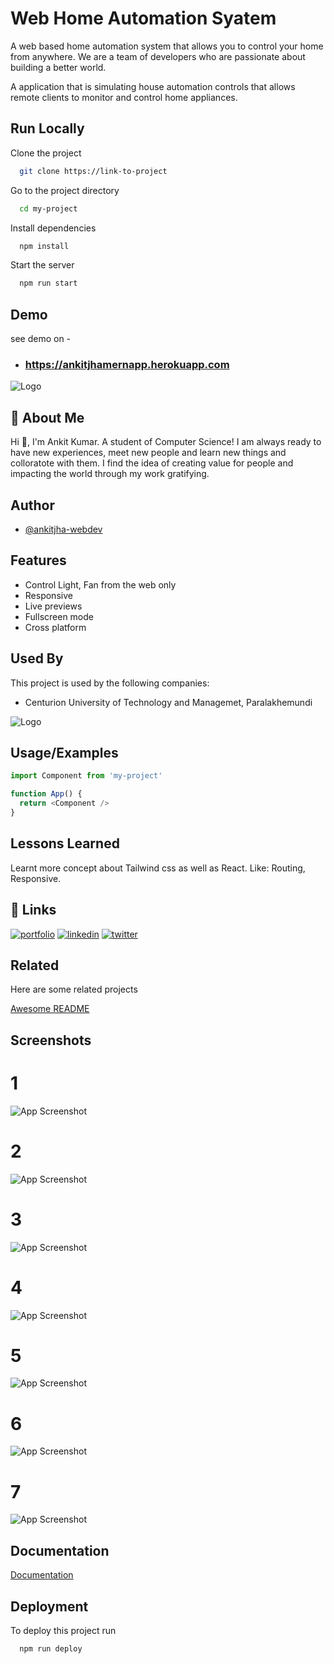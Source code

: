 
# Web Home Automation Syatem

A web based home automation system that allows you to control your home from anywhere. We are a team of developers who are passionate about building a better world.

A application that is simulating house automation controls that allows remote clients to monitor and control home appliances.




## Run Locally

Clone the project

```bash
  git clone https://link-to-project
```

Go to the project directory

```bash
  cd my-project
```

Install dependencies

```bash
  npm install
```

Start the server

```bash
  npm run start
```


## Demo

see demo on - 

- ### https://ankitjhamernapp.herokuapp.com
![Logo](https://snz04pap002files.storage.live.com/y4mkK5fhEu56sTrVaRTHd1WD0Z4psKFcDrVFbgYIExam8C4vv9_Wl4h9ui1t0EcUaR_ehZn_giY78lsYZ5pT0OSpCw0MVGrukH1PNtBXQr1COEp52aRHJMtAlNtiSNe4klVSBG1inSTMyNFLYhm4qCVjv6TycorKA580tyRYLMNSWNrSRxeTH_SDmJ4PR4GjOsy?width=1920&height=1080&cropmode=none)


## 🚀 About Me
Hi 👋, I'm Ankit Kumar. 
A student of Computer Science!
I am always ready to have new experiences, meet new people and learn new things and colloratote with them. I find the idea of creating value for people and impacting the world through my work gratifying.

## Author

- [@ankitjha-webdev](https://www.github.com/ankitjha-webdev)


## Features

- Control Light, Fan from the web only
- Responsive
- Live previews
- Fullscreen mode
- Cross platform


## Used By

This project is used by the following companies:

- Centurion University of Technology and Managemet, Paralakhemundi


![Logo](https://biz.prlog.org/universityguide/logo.png)


## Usage/Examples

```javascript
import Component from 'my-project'

function App() {
  return <Component />
}
```


## Lessons Learned

Learnt more concept about Tailwind css as well as React.
Like: Routing, Responsive.

## 🔗 Links
[![portfolio](https://img.shields.io/badge/my_portfolio-000?style=for-the-badge&logo=ko-fi&logoColor=white)](https://github.com/ankitjha-webdev)
[![linkedin](https://img.shields.io/badge/linkedin-0A66C2?style=for-the-badge&logo=linkedin&logoColor=white)](https://www.linkedin.com/in/ankitkumarcse)
[![twitter](https://img.shields.io/badge/twitter-1DA1F2?style=for-the-badge&logo=twitter&logoColor=white)](https://twitter.com/ankitkumarcse)


## Related

Here are some related projects

[Awesome README](https://github.com/matiassingers/awesome-readme)


## Screenshots

# 1
![App Screenshot](https://snz04pap002files.storage.live.com/y4mkK5fhEu56sTrVaRTHd1WD0Z4psKFcDrVFbgYIExam8C4vv9_Wl4h9ui1t0EcUaR_ehZn_giY78lsYZ5pT0OSpCw0MVGrukH1PNtBXQr1COEp52aRHJMtAlNtiSNe4klVSBG1inSTMyNFLYhm4qCVjv6TycorKA580tyRYLMNSWNrSRxeTH_SDmJ4PR4GjOsy?width=1920&height=1080&cropmode=none)

# 2
![App Screenshot](https://snz04pap002files.storage.live.com/y4mqxfdGsJBs0ApeDQ_0_VIhasqWlqSR_FlX-C9kbkBoG3ok1wxyW_9oQxmSSnKrAhDK2ABz763IJ0fHrkyEJXUjWQ8JXi-a_X0Rf-nKyt5hXPWjta6iZeUTJC255gNsheZqyTXyNxLhiOpYXkfjya39hVEvBwFz5mGgVNmQTlHjNvWMMqCCjLI_0ksU_ND3jwy?width=1920&height=1080&cropmode=none)

# 3
![App Screenshot](https://snz04pap002files.storage.live.com/y4m7BrP_zWbkD7XOkjCqw3ZL-UCAzzfU_EZrT4LGDHacKOp-05Os6ltaV7KpBG7J9H10ghZOFUhlz2h40bbXsTrp0mlLQc6pqqB0dgk82o-XEW5iWHI_EggSPJa1n7wgEFiAYVoY97xNc7krwZjTKCnQhnWT39rUH_L2NMRJD5-LmP-5wDCfGUSb8o--_ag5dLz?width=1920&height=1080&cropmode=none)

# 4
![App Screenshot](https://snz04pap002files.storage.live.com/y4m4S0f7-oL8JSniimM1K9f1929XPkGby2kZg_Rv1CeraertDzknhj6__a56SspqnAUk8_UuW0iI_d1gzZNyFQ1PgxiVA6dekkeELchanuBknW_DlzW_sRegfSNspM0bObyf_ziQElJXJLg4Ca9O90wCxefLFfWkMSzPKnCbtqCQ0QSRJNJaI5R0mGA-PUEM6r5?width=1920&height=1080&cropmode=none)

# 5
![App Screenshot](https://snz04pap002files.storage.live.com/y4mnOK2Wd8dCb0s4TZmJL82T4qi9LKXoMW3fW_r4OAO10Drc8ilTiP0IYocU2Bi83uKVZFTYZEndURfyafJfmBGUd0-6eRQGvHqiwkOZn-1LVcp_PbCf8YtQqQt7YhZCUg97mN9UeGCOvJbp6CLORHZQdrwcxDtYdJCM_dtCzH1gWwIZkyxNQpyX9lXqD2j6ois?width=1920&height=1080&cropmode=none)

# 6
![App Screenshot](https://snz04pap002files.storage.live.com/y4maWluUC4QPs3Her9UkY98mjYfe4f-7M901NThUYLEK2qP-O-HEkCgRQ6feMDxbUI6Z8It_YOyCxLf3jhDJEOxlI9ncmvf6fStVlGhJKc-9f5KhE5Iv5Qo5_3_xAIgjxjvtuh_jTOx85jliGJ7CgC1G1FQQxpzrvHPTCUYh04jEHolMif9pDNH-lG4_eITn7X3?width=1920&height=1080&cropmode=none)

# 7
![App Screenshot](https://snz04pap002files.storage.live.com/y4mtY-0YwTcGkByfsj-UFN1J15dvXW6nAtKRQh2Ay58NVwJ8mLkw59nDxoUOUcoTONBrdSRjfnJJW2e9WFNlrOEG3bvD_z5ZSmVOq2_FrOVeO3JFP7V33Y-Cfd4lPvLEL0HS_eRX3P3du9xJv5uH--YMm35n8k2vXfagAAsFjZp_uy_W0eWbwELkQaRkZ9lkR8s?width=1920&height=1080&cropmode=none)

## Documentation

[Documentation](https://linktodocumentation)


## Deployment

To deploy this project run

```bash
  npm run deploy
```

